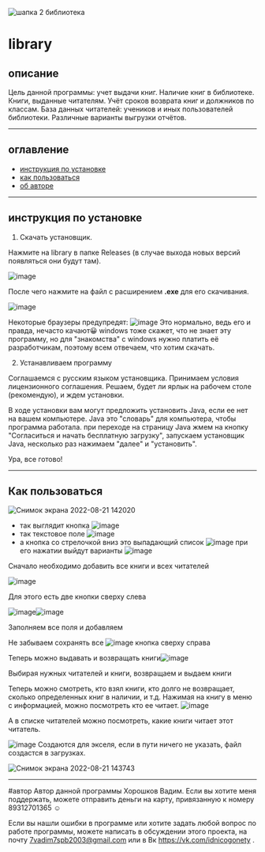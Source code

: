 
![шапка 2 библиотека](https://user-images.githubusercontent.com/71974672/185745346-dfa775dd-564f-4b60-8ae1-f672bb2bb3b9.png)

# library
## описание

Цель данной программы: учет выдачи книг. Наличие книг в библиотеке. Книги, выданные читателям. Учёт сроков возврата книг и должников по классам. База данных читателей: учеников и иных пользователей библиотеки. Различные варианты выгрузки отчётов.
___
## оглавление
- [инструкция по установке](#установке)
- [как пользоваться](#использование)
- [об авторе](#автор)



___
<a name="установке"></a> 
## инструкция по установке

  1. Скачать установщик. 
  
  Нажмите на library в папке Releases (в случае выхода новых версий появляться они будут там).
 
 ![image](https://user-images.githubusercontent.com/71974672/185627948-b7e5356c-604c-46f3-9948-1cc140cd11a4.png)
 
После чего нажмите на файл с расширением **.exe** для его скачивания. 

![image](https://user-images.githubusercontent.com/71974672/185628136-f5482c4a-2717-4656-9335-8517b0654ac0.png)

Некоторые браузеры предупредят:
![image](https://user-images.githubusercontent.com/71974672/185628979-3d27f9bc-546c-4978-bb64-f6cfa8afa618.png)
Это нормально, ведь его и правда, нечасто качают:grinning:
windows тоже скажет, что не знает эту программу, но для "знакомства" с windows нужно платить её разработчикам, поэтому всем отвечаем, что хотим скачать.

2. Устанавливаем программу 

 Соглашаемся с русским языком установщика.
  Принимаем условия лицензионного соглашения.
  Решаем, будет ли ярлык на рабочем столе (рекомендую),
  и ждем установки.
  
  В ходе установки вам могут предложить установить Java, если ее нет на вашем компьютере. Java это "словарь" для компьютера, чтобы программа работала.
при переходе на страницу Java жмем на кнопку "Согласиться и начать бесплатную загрузку", запускаем установщик Java, несколько раз нажимаем "далее" и "установить". 

  
  Ура, все готово!
___
<a name="использование"></a> 
## Как пользоваться

![Снимок экрана 2022-08-21 142020](https://user-images.githubusercontent.com/71974672/185788853-5fbab107-9c3d-462b-bb20-d390e0799ec9.png)


* так выглядит кнопка ![image](https://user-images.githubusercontent.com/71974672/185788714-5135a09e-7411-430c-b66e-25141ab6b59f.png)
* так текстовое поле ![image](https://user-images.githubusercontent.com/71974672/185788761-d08dd36c-18ec-40ee-a63e-c7f7504de46c.png)
* а кнопка со стрелочкой вниз это выпадающий список ![image](https://user-images.githubusercontent.com/71974672/185788776-5fdcabbd-bb15-4767-b1bc-9d7e7c28b907.png)
при его нажатии выйдут варианты ![image](https://user-images.githubusercontent.com/71974672/185788791-d0daadd8-b1c3-4e86-a2a3-b6d387abd419.png)




 Сначало необходимо добавить все книги и всех читателей

![image](https://user-images.githubusercontent.com/71974672/185788108-f28b6a7c-9302-48dd-a133-8eeddeb4698c.png)

Для этого есть две кнопки сверху слева
 
 ![image](https://user-images.githubusercontent.com/71974672/185788147-08bac2ef-3e65-4ac6-a5df-2054534908b3.png)![image](https://user-images.githubusercontent.com/71974672/185788153-4cf1d1f3-936c-491b-9e51-6c5002c7b0e7.png)

Заполняем все поля и добавляем

Не забываем сохранять все ![image](https://user-images.githubusercontent.com/71974672/185788220-d326ed19-f9ca-41e9-8374-dc3dd42e19c9.png)
кнопка сверху справа

Теперь можно выдавать и возвращать книги![image](https://user-images.githubusercontent.com/71974672/185788680-8a4f71a9-f5e4-47db-bfc5-9425632c0d36.png)

Выбирая нужных читателей и книги, возвращаем и выдаем книги

Теперь можно смотреть, кто взял книги, кто долго не возвращает, сколько определенных книг в наличии, и т.д. 
 Нажимая на книгу в меню с информацией, можно посмотреть кто ее читает. ![image](https://user-images.githubusercontent.com/71974672/185789020-d280dc52-41e0-4613-9f60-13ee3dc27c21.png)

А в списке читателей можно посмотреть, какие книги читает этот читатель.

![image](https://user-images.githubusercontent.com/71974672/185789059-61776de9-9fbc-4a76-b51a-6d203c6feaa3.png) Создаются  для экселя, 
если в пути ничего не указать, файл создастся в загрузках.

 ![Снимок экрана 2022-08-21 143743](https://user-images.githubusercontent.com/71974672/185790114-4f5ad821-bbc5-4679-a197-04b497cf9391.png)
 
___
<a name="автор"></a> 
#автор
Автор данной программы Хорошков Вадим.
Если вы хотите меня поддержать, можете отправить деньги на карту, привязанную к номеру 89312701365 :relaxed:

Если вы нашли ошибки в программе или хотите задать любой вопрос по работе программы, можете написать в обсуждении этого проекта, на почту 7vadim7spb2003@gmail.com или в Вк https://vk.com/idnicogonety .
